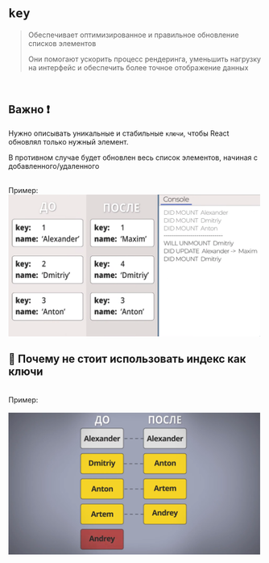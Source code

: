 # `key`
> Обеспечивает оптимизированное и правильное обновление списков элементов
> 
> Они помогают ускорить процесс рендеринга, уменьшить нагрузку на интерфейс и обеспечить более точное отображение данных

<br>

## Важно ❗

Нужно описывать уникальные и стабильные `ключи`, чтобы React обновлял только нужный элемент. 

В противном случае будет обновлен весь список элементов, начиная с добавленного/удаленного 

<br>
Пример:

<br>

<img src="./img/1.png" style="width: 500px">

<br>

## 🚩 Почему не стоит использовать индекс как ключи

<br>
Пример:

<br>
<br>

<img src="./img/2.png" style="width: 500px;">
